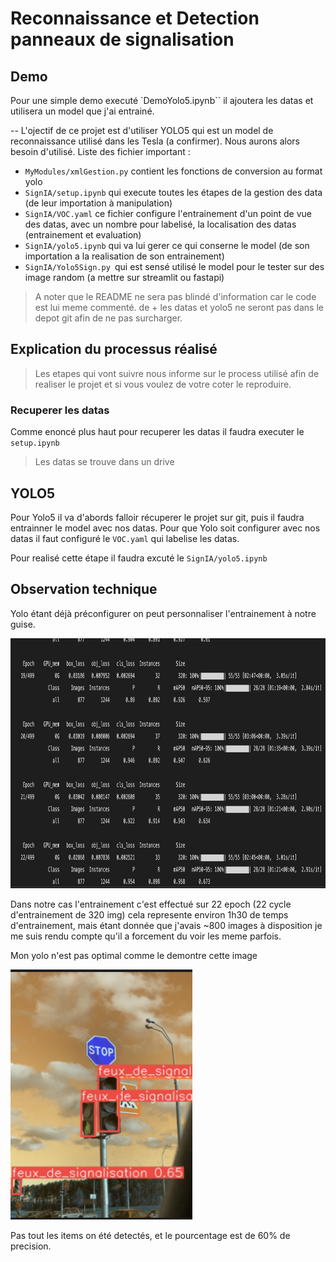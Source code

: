 # Reconnaissance et Detection panneaux de signalisation
## Demo
Pour une simple demo executé `DemoYolo5.ipynb``
il ajoutera les datas et utilisera un model que j'ai entrainé.

--
L'ojectif de ce projet est d'utiliser YOLO5 qui est un model de reconnaissance utilisé dans les Tesla (a confirmer).
Nous aurons alors besoin d'utilisé.
Liste des fichier important :

- `MyModules/xmlGestion.py` contient les fonctions de conversion au format yolo
- `SignIA/setup.ipynb` qui execute toutes les étapes de la gestion des data (de leur  importation à manipulation)
- `SignIA/VOC.yaml` ce fichier configure l'entrainement d'un point de vue des datas, avec un nombre pour labelisé, la localisation des datas (entrainement et evaluation)
- `SignIA/yolo5.ipynb` qui va lui gerer ce qui conserne le model (de son importation a la realisation de son entrainement)
- `SignIA/Yolo5Sign.py `qui est sensé utilisé le model pour le tester sur des image random (a mettre sur streamlit ou fastapi)

> A noter que le README ne sera pas blindé d'information car le code est lui meme commenté. de + les datas et yolo5 ne seront pas dans le depot git afin de ne pas surcharger.

## Explication du processus réalisé

> Les etapes qui vont suivre nous informe sur le process utilisé afin de realiser le projet et si vous voulez de votre coter le reproduire.
### Recuperer les datas 

Comme enoncé plus haut pour recuperer les datas il faudra executer le `setup.ipynb`

> Les datas se trouve dans un drive

## YOLO5

Pour Yolo5 il va d'abords falloir récuperer le projet sur git, puis il faudra entrainner le model avec nos datas.
Pour que Yolo soit configurer avec nos datas il faut configuré le `VOC.yaml` qui labelise les datas.

Pour realisé cette étape il faudra excuté le `SignIA/yolo5.ipynb`

## Observation technique

Yolo étant déjà préconfigurer on peut personnaliser l'entrainement à notre guise.

<img src="SignIA/assets/training.png" height=400 width=800>

Dans notre cas l'entrainement c'est effectué sur 22 epoch (22 cycle d'entrainement de 320 img) cela represente environ 1h30 de temps d'entrainement,  mais étant donnée que j'avais ~800 images à disposition je me suis rendu compte qu'il a forcement du voir les meme parfois. 
 
Mon yolo n'est pas optimal comme le demontre cette image

<img src="SignIA/assets/test1.png" height=400>

Pas tout les items on été detectés, et le pourcentage est de 60% de precision.





